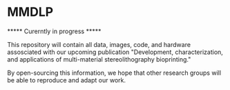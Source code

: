 # MMDLP

***** Curerntly in progress *****

This repository will contain all data, images, code, and hardware assosciated with our upcoming publication "Development, characterization, and applications of multi-material stereolithography bioprinting." 

By open-sourcing this information, we hope that other research groups will be able to reproduce and adapt our work.
